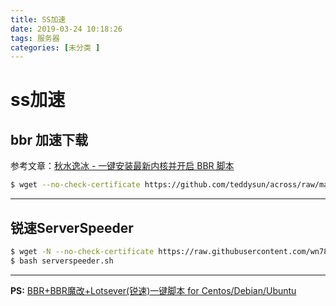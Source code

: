 ```yaml
---
title: SS加速
date: 2019-03-24 10:18:26
tags: 服务器
categories: [未分类 ]
---
```



# ss加速


## bbr 加速下载 
参考文章：[秋水逸冰 - 一键安装最新内核并开启 BBR 脚本](https://teddysun.com/489.html)

```bash
$ wget --no-check-certificate https://github.com/teddysun/across/raw/master/bbr.sh && chmod +x bbr.sh && ./bbr.sh
```
<!-- more -->
---
## 锐速ServerSpeeder
 
```bash
$ wget -N --no-check-certificate https://raw.githubusercontent.com/wn789/serverspeeder/master/serverspeeder.sh
$ bash serverspeeder.sh
```
---
**PS:** [BBR+BBR魔改+Lotsever(锐速)一键脚本 for Centos/Debian/Ubuntu](https://www.moerats.com/archives/387/)


